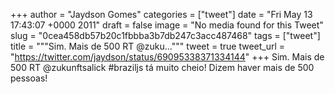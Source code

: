 
+++
author = "Jaydson Gomes"
categories = ["tweet"]
date = "Fri May 13 17:43:07 +0000 2011"
draft = false
image = "No media found for this Tweet"
slug = "0cea458db57b20c1fbbba3b7db247c3acc487468"
tags = ["tweet"]
title = """Sim. Mais de 500 RT @zuku..."""
tweet = true
tweet_url = "https://twitter.com/jaydson/status/69095338371334144"
+++
Sim. Mais de 500 RT @zukunftsalick #braziljs tá muito cheio! Dizem haver mais de 500 pessoas!
